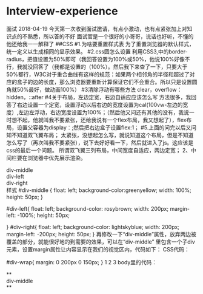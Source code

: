 # Interview-experience
面试
2018-04-19
今天第一次收到面试邀请，有点小激动，也有点紧张加上对知识点的不熟悉，所以答的不好
面试官是一个很好的小哥哥，说话也好听，不懂的他还给我一一解释了
##CSS
#1.为啥要重置样式表
为了重置浏览器的默认样式，统一定义以生成相同的显示效果。
#2.css圆怎么设置
利用CSS3,中的border-radius，把值设置为50%即可（我回答设置为100%或50%，他说100%好像不行，我就没回答了（我都是设置的（100%）。然后我下来查了一下，只要大于50%都行，W3C对于重合曲线有这样的规范：如果两个相邻角的半径和超过了对应的盒子的边的长度，那么浏览器要重新计算保证它们不会重合。所以只是设置圆角就50%最好，做动画100%）
#3清除浮动有哪些方法
clear，overflow：hidden，::after
#4关于布局，左边定宽，右边自适应应该怎么写
方法很多，我回答了右边设置一个定宽，设置浮动以后右边的宽度设置为cal(100vw-左边的宽度）,左边左浮动，右边宽度设置为100%；（然后他又问还有其他的没有，我说一时想不起，他就叫我不要紧张，还给我说有一个flex布局，我又想起了），flex布局，设置父容器为display：;然后把右边盒子设置flex:1；
#5.上面的问完以后又问知不知道双飞翼布局；
太紧张，没想起怎么写，就说知道这个布局，但是不知道怎么写了（再次叫我不要紧张），说下去好好看一下，然后就进入了js。这应该是css的最后一个问题。
所谓双飞翼三列布局，中间宽度自适应，两边定宽； 2、中间栏要在浏览器中优先展示渲染。
<div class="grid">
            <div id="div-middle"><span>div-middle</span></div>
            <div id="div-left"><span>div-left</span></div>
            <div id="div-right"><span>div-right</span></div>
        </div>
样式
#div-middle {
    float: left;
    background-color:greenyellow;
    width: 100%;
    height: 50px;
}

#div-left{
    float: left;
    background-color: rosybrown;
    width: 200px;
    margin-left: -100%;
    height: 50px;

}
#div-right{
    float: left;
    background-color: lightskyblue;
    width: 200px;
    margin-left: -200px;
    height: 50px;
}
再修改一下“div-middle”属性，放弃两边被覆盖的部分，就能很好地的到需要的效果，可以在“div-middle” 
里包含一个子div元素，设置margin属性让内容显示在我们的视觉区内，代码如下： 
CSS代码：

#div-wrap{
            margin: 0 200px 0 150px;
        }
1
2
3
body里的代码：

<div id="div-middle">
    **<div id="div-wrap"><span>div-middle</span></div>**
</div>







